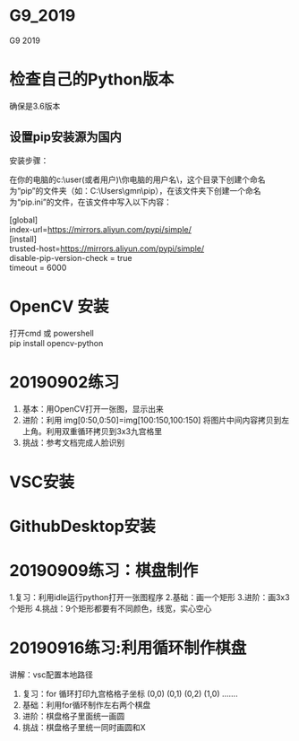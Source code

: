 # G9_2019
G9 2019 

# 检查自己的Python版本

确保是3.6版本

## 设置pip安装源为国内

安装步骤：  

在你的电脑的c:\user(或者用户)\你电脑的用户名\，这个目录下创建个命名为“pip”的文件夹（如：C:\Users\gmn\pip），在该文件夹下创建一个命名为“pip.ini”的文件，在该文件中写入以下内容：  

[global]  
index-url=https://mirrors.aliyun.com/pypi/simple/  
[install]    
trusted-host=https://mirrors.aliyun.com/pypi/simple/    
disable-pip-version-check = true    
timeout = 6000  

# OpenCV 安装
打开cmd  或 powershell  
pip install opencv-python

# 20190902练习

1. 基本：用OpenCV打开一张图，显示出来  
2. 进阶：利用 img[0:50,0:50]=img[100:150,100:150] 将图片中间内容拷贝到左上角。利用双重循环拷贝到3x3九宫格里
3. 挑战：参考文档完成人脸识别

# VSC安装
# GithubDesktop安装

# 20190909练习：棋盘制作
1.复习：利用idle运行python打开一张图程序
2.基础：画一个矩形
3.进阶：画3x3个矩形
4.挑战：9个矩形都要有不同颜色，线宽，实心空心

# 20190916练习:利用循环制作棋盘
讲解：vsc配置本地路径
![]()
![]()
1. 复习：for 循环打印九宫格格子坐标  (0,0)  (0,1) (0,2) (1,0) .......
2. 基础：利用for循环制作左右两个棋盘
3. 进阶：棋盘格子里面统一画圆
4. 挑战：棋盘格子里统一同时画圆和X
